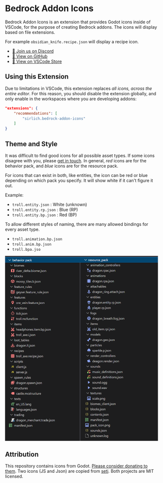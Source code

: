 # Bedrock Addon Icons

Bedrock Addon Icons is an extension that provides Godot icons inside of VSCode, for the purpose of creating Bedrock addons. The icons will display based on file extensions. 

For example `obsidian_knife.recipe.json` will display a recipe icon.

 - [👋 Join us on Discord](https://discord.gg/XjV87YN)
 - [🔗 View on GitHub](https://github.com/SirLich/bedrock-addon-icons)
 - [🔗 View on VSCode Store](https://marketplace.visualstudio.com/items?itemName=SirLich.bedrock-addon-icons)


## Using this Extension

Due to limitations in VSCode, this extension replaces *all icons, across the entire editor*. For this reason, you should disable the extension globally, and only enable in the workspaces where you are developing addons:

```json
"extensions": {
	"recommendations": [
		"sirlich.bedrock-addon-icons"
	]
}
```

## Theme and Style

It was difficult to find good icons for all possible asset types. If some icons disagree with you, please [get in touch](https://discord.gg/XjV87YN). In general, *red* icons are for the behavior pack, and *blue* icons are for the resource pack.

For icons that can exist in both, like entities, the icon can be red or blue depending on which pack you specify. It will show white if it can't figure it out. 

Example:
 - `troll.entity.json` : White (unknown)
 - `troll.entity.rp.json` : Blue (RP)
 - `troll.entity.bp.json` : Red (BP)

To allow different styles of naming, there are many allowed bindings for every asset type.
 - `troll.animation.bp.json`
 - `troll.anim.bp.json`
 - `troll.bpa.jso`


![](./preview.png)

## Attribution

This repository contains icons from Godot. [Please consider donating to them](https://godotengine.org/donate). Two icons (JS and Json) are copied from [seti](https://github.com/jesseweed/seti-ui). Both projects are MIT licensed.